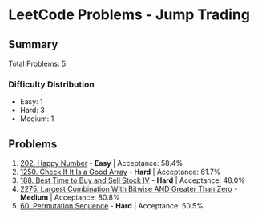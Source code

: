 # LeetCode Problems - Jump Trading

## Summary
Total Problems: 5

### Difficulty Distribution

- Easy: 1
- Hard: 3
- Medium: 1

## Problems

1. [202. Happy Number](https://leetcode.com/problems/happy-number/) - **Easy** | Acceptance: 58.4%
2. [1250. Check If It Is a Good Array](https://leetcode.com/problems/check-if-it-is-a-good-array/) - **Hard** | Acceptance: 61.7%
3. [188. Best Time to Buy and Sell Stock IV](https://leetcode.com/problems/best-time-to-buy-and-sell-stock-iv/) - **Hard** | Acceptance: 48.0%
4. [2275. Largest Combination With Bitwise AND Greater Than Zero](https://leetcode.com/problems/largest-combination-with-bitwise-and-greater-than-zero/) - **Medium** | Acceptance: 80.8%
5. [60. Permutation Sequence](https://leetcode.com/problems/permutation-sequence/) - **Hard** | Acceptance: 50.5%